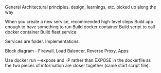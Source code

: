 General Architectural principles, design, learnings, etc. picked up along the way

When you create a new service, recommended high-level steps
Build app enough to have something to run
Build docker container
Build script to call docker container
Build fleet service

Services are folder. Implementations.

Block diagram - Firewall, Load Balancer, Reverse Proxy, Apps

Use docker run --expose and -P rather than EXPOSE in the dockerfile as the two pieces of information are closer together (same start script file).


